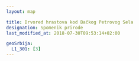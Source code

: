 ```yaml
---
layout: map

title: Drvored hrastova kod Bačkog Petrovog Sela
designation: Spomenik prirode
last_modified_at: 2018-07-30T09:53:14+02:00

geoSrbija:
  L1_301: [3]
---
```

